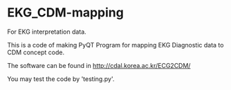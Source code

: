 # EKG_CDM-mapping
For EKG interpretation data.

This is a code of making PyQT Program for mapping EKG Diagnostic data to CDM concept code.

The software can be found in http://cdal.korea.ac.kr/ECG2CDM/


You may test the code by 'testing.py'.
